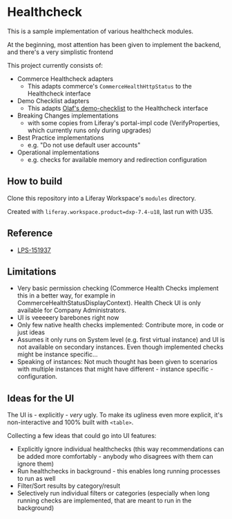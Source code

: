 # Healthcheck

This is a sample implementation of various healthcheck modules.

At the beginning, most attention has been given to implement the backend, and there's a very simplistic frontend

This project currently consists of:

* Commerce Healthcheck adapters
    * This adapts commerce's `CommerceHealthHttpStatus` to the Healthcheck interface 
* Demo Checklist adapters
    * This adapts [Olaf's demo-checklist](https://github.com/olafk/demo-checklist-web) to the Healthcheck interface 
* Breaking Changes implementations
    * with some copies from Liferay's portal-impl code (VerifyProperties, which currently runs only during upgrades)
* Best Practice implementations
    * e.g. "Do not use default user accounts"
* Operational implementations
    * e.g. checks for available memory and redirection configuration
	
## How to build

Clone this repository into a Liferay Workspace's `modules` directory.

Created with `liferay.workspace.product=dxp-7.4-u18`, last run with U35.

## Reference

* [LPS-151937](https://issues.liferay.com/browse/LPS-151937)

## Limitations

* Very basic permission checking (Commerce Health Checks implement this in a better way, for example in CommerceHealthStatusDisplayContext). Health Check UI is only available for Company Administrators.
* UI is veeeeery barebones right now 
* Only few native health checks implemented: Contribute more, in code or just ideas
* Assumes it only runs on System level (e.g. first virtual instance) and UI is not available on secondary instances. Even though implemented checks might be instance specific...
* Speaking of instances: Not much thought has been given to scenarios with multiple instances that might have different - instance specific - configuration.

## Ideas for the UI

The UI is - explicitly - _very_ ugly. To make its ugliness even more explicit, it's non-interactive and 100% built with `<table>`.
 
Collecting a few ideas that could go into UI features:

* Explicitly ignore individual healthchecks (this way recommendations can be added more comfortably - anybody who disagrees with them can ignore them)
* Run healthchecks in background - this enables long running processes to run as well
* Filter/Sort results by category/result
* Selectively run individual filters or categories (especially when long running checks are implemented, that are meant to run in the background)


